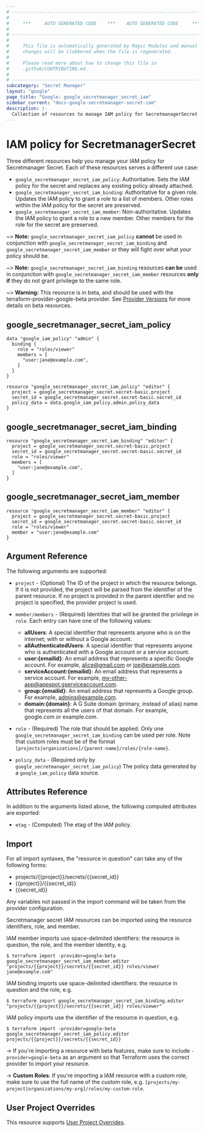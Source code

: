 ```yaml
---
# ----------------------------------------------------------------------------
#
#     ***     AUTO GENERATED CODE    ***    AUTO GENERATED CODE     ***
#
# ----------------------------------------------------------------------------
#
#     This file is automatically generated by Magic Modules and manual
#     changes will be clobbered when the file is regenerated.
#
#     Please read more about how to change this file in
#     .github/CONTRIBUTING.md.
#
# ----------------------------------------------------------------------------
subcategory: "Secret Manager"
layout: "google"
page_title: "Google: google_secretmanager_secret_iam"
sidebar_current: "docs-google-secretmanager-secret-iam"
description: |-
  Collection of resources to manage IAM policy for SecretmanagerSecret
---
```


# IAM policy for SecretmanagerSecret
Three different resources help you manage your IAM policy for Secretmanager Secret. Each of these resources serves a different use case:

* `google_secretmanager_secret_iam_policy`: Authoritative. Sets the IAM policy for the secret and replaces any existing policy already attached.
* `google_secretmanager_secret_iam_binding`: Authoritative for a given role. Updates the IAM policy to grant a role to a list of members. Other roles within the IAM policy for the secret are preserved.
* `google_secretmanager_secret_iam_member`: Non-authoritative. Updates the IAM policy to grant a role to a new member. Other members for the role for the secret are preserved.

~> **Note:** `google_secretmanager_secret_iam_policy` **cannot** be used in conjunction with `google_secretmanager_secret_iam_binding` and `google_secretmanager_secret_iam_member` or they will fight over what your policy should be.

~> **Note:** `google_secretmanager_secret_iam_binding` resources **can be** used in conjunction with `google_secretmanager_secret_iam_member` resources **only if** they do not grant privilege to the same role.

~> **Warning:** This resource is in beta, and should be used with the terraform-provider-google-beta provider.
See [Provider Versions](https://terraform.io/docs/providers/google/guides/provider_versions.html) for more details on beta resources.


## google\_secretmanager\_secret\_iam\_policy

```hcl
data "google_iam_policy" "admin" {
  binding {
    role = "roles/viewer"
    members = [
      "user:jane@example.com",
    ]
  }
}

resource "google_secretmanager_secret_iam_policy" "editor" {
  project = google_secretmanager_secret.secret-basic.project
  secret_id = google_secretmanager_secret.secret-basic.secret_id
  policy_data = data.google_iam_policy.admin.policy_data
}
```

## google\_secretmanager\_secret\_iam\_binding

```hcl
resource "google_secretmanager_secret_iam_binding" "editor" {
  project = google_secretmanager_secret.secret-basic.project
  secret_id = google_secretmanager_secret.secret-basic.secret_id
  role = "roles/viewer"
  members = [
    "user:jane@example.com",
  ]
}
```

## google\_secretmanager\_secret\_iam\_member

```hcl
resource "google_secretmanager_secret_iam_member" "editor" {
  project = google_secretmanager_secret.secret-basic.project
  secret_id = google_secretmanager_secret.secret-basic.secret_id
  role = "roles/viewer"
  member = "user:jane@example.com"
}
```

## Argument Reference

The following arguments are supported:


* `project` - (Optional) The ID of the project in which the resource belongs.
    If it is not provided, the project will be parsed from the identifier of the parent resource. If no project is provided in the parent identifier and no project is specified, the provider project is used.

* `member/members` - (Required) Identities that will be granted the privilege in `role`.
  Each entry can have one of the following values:
  * **allUsers**: A special identifier that represents anyone who is on the internet; with or without a Google account.
  * **allAuthenticatedUsers**: A special identifier that represents anyone who is authenticated with a Google account or a service account.
  * **user:{emailid}**: An email address that represents a specific Google account. For example, alice@gmail.com or joe@example.com.
  * **serviceAccount:{emailid}**: An email address that represents a service account. For example, my-other-app@appspot.gserviceaccount.com.
  * **group:{emailid}**: An email address that represents a Google group. For example, admins@example.com.
  * **domain:{domain}**: A G Suite domain (primary, instead of alias) name that represents all the users of that domain. For example, google.com or example.com.

* `role` - (Required) The role that should be applied. Only one
    `google_secretmanager_secret_iam_binding` can be used per role. Note that custom roles must be of the format
    `[projects|organizations]/{parent-name}/roles/{role-name}`.

* `policy_data` - (Required only by `google_secretmanager_secret_iam_policy`) The policy data generated by
  a `google_iam_policy` data source.

## Attributes Reference

In addition to the arguments listed above, the following computed attributes are
exported:

* `etag` - (Computed) The etag of the IAM policy.

## Import

For all import syntaxes, the "resource in question" can take any of the following forms:

* projects/{{project}}/secrets/{{secret_id}}
* {{project}}/{{secret_id}}
* {{secret_id}}

Any variables not passed in the import command will be taken from the provider configuration.

Secretmanager secret IAM resources can be imported using the resource identifiers, role, and member.

IAM member imports use space-delimited identifiers: the resource in question, the role, and the member identity, e.g.
```
$ terraform import -provider=google-beta google_secretmanager_secret_iam_member.editor "projects/{{project}}/secrets/{{secret_id}} roles/viewer jane@example.com"
```

IAM binding imports use space-delimited identifiers: the resource in question and the role, e.g.
```
$ terraform import google_secretmanager_secret_iam_binding.editor "projects/{{project}}/secrets/{{secret_id}} roles/viewer"
```

IAM policy imports use the identifier of the resource in question, e.g.
```
$ terraform import -provider=google-beta google_secretmanager_secret_iam_policy.editor projects/{{project}}/secrets/{{secret_id}}
```

-> If you're importing a resource with beta features, make sure to include `-provider=google-beta`
as an argument so that Terraform uses the correct provider to import your resource.

-> **Custom Roles**: If you're importing a IAM resource with a custom role, make sure to use the
 full name of the custom role, e.g. `[projects/my-project|organizations/my-org]/roles/my-custom-role`.

## User Project Overrides

This resource supports [User Project Overrides](https://www.terraform.io/docs/providers/google/guides/provider_reference.html#user_project_override).
